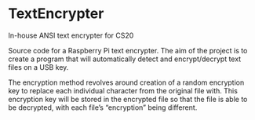 # TextEncrypter
In-house ANSI text encrypter for CS20

Source code for a Raspberry Pi text encrypter. The aim of the project is to create a program that will automatically detect and encrypt/decrypt text files on a USB key. 

The encryption method revolves around creation of a random encryption key to replace each individual character from the original file with. This encryption key will be stored in the encrypted file so that the file is able to be decrypted, with each file’s “encryption” being different.
